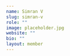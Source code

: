 ```yaml
---
name: Simran V
slug: simran-v
role: ""
image: placeholder.jpg
website: ""
bio: ""
layout: member
---
```

